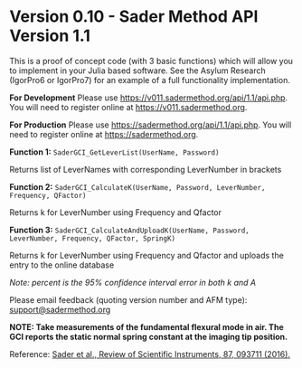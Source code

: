 # Version 0.10 - Sader Method API Version 1.1

This is a proof of concept code (with 3 basic functions) which will allow you to implement in your Julia based software.
See the Asylum Research (IgorPro6 or IgorPro7) for an example of a full functionality implementation.

**For Development**
Please use https://v011.sadermethod.org/api/1.1/api.php. You will need to register online at https://v011.sadermethod.org. 

**For Production**
Please use https://sadermethod.org/api/1.1/api.php. You will need to register online at https://sadermethod.org. 

**Function 1:**
`SaderGCI_GetLeverList(UserName, Password)`

Returns list of LeverNames with corresponding LeverNumber in brackets

**Function 2:**
`SaderGCI_CalculateK(UserName, Password, LeverNumber, Frequency, QFactor)`

Returns k for LeverNumber using Frequency and Qfactor

**Function 3:**
`SaderGCI_CalculateAndUploadK(UserName, Password, LeverNumber, Frequency, QFactor, SpringK)`

Returns k for LeverNumber using Frequency and Qfactor and uploads the entry to the online database

_Note: percent is the 95% confidence interval error in both k and A_

Please email feedback (quoting version number and AFM type):  support@sadermethod.org

**NOTE: Take measurements of the fundamental flexural mode in air. The GCI reports the static normal spring constant at the imaging tip position.**

Reference: [Sader et al., Review of Scientific Instruments, 87, 093711 (2016).](http://scitation.aip.org/content/aip/journal/rsi/87/9/10.1063/1.4962866)


